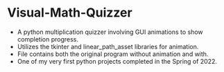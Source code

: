 # Visual-Math-Quizzer
- A python multiplication quizzer involving GUI animations to show completion progress.
- Utilizes the tkinter and linear_path_asset libraries for animation.
- File contains both the original program without animation and with.
- One of my very first python projects completed in the Spring of 2022.
